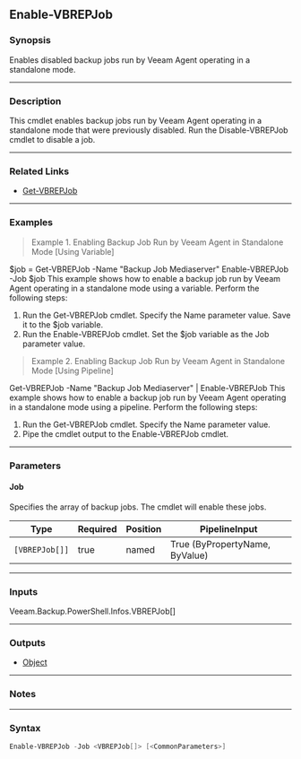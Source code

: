 Enable-VBREPJob
---------------

### Synopsis
Enables disabled backup jobs run by Veeam Agent operating in a standalone mode.

---

### Description

This cmdlet enables backup jobs run by Veeam Agent operating in a standalone mode that were previously disabled.
Run the Disable-VBREPJob cmdlet to disable a job.

---

### Related Links
* [Get-VBREPJob](Get-VBREPJob)

---

### Examples
> Example 1. Enabling Backup Job Run by Veeam Agent in Standalone Mode [Using Variable]

$job = Get-VBREPJob -Name "Backup Job Mediaserver"
Enable-VBREPJob -Job $job
This example shows how to enable a backup job run by Veeam Agent operating in a standalone mode using a variable.
Perform the following steps:
1. Run the Get-VBREPJob cmdlet. Specify the Name parameter value. Save it to the $job variable.
2. Run the Enable-VBREPJob cmdlet. Set the $job variable as the Job parameter value.
> Example 2. Enabling Backup Job Run by Veeam Agent in Standalone Mode [Using Pipeline]

Get-VBREPJob -Name "Backup Job Mediaserver" | Enable-VBREPJob
This example shows how to enable a backup job run by Veeam Agent operating in a standalone mode using a pipeline.
Perform the following steps:
1. Run the Get-VBREPJob cmdlet. Specify the Name parameter value.
2. Pipe the cmdlet output to the Enable-VBREPJob cmdlet.

---

### Parameters
#### **Job**
Specifies the array of backup jobs. The cmdlet will enable these jobs.

|Type          |Required|Position|PipelineInput                 |
|--------------|--------|--------|------------------------------|
|`[VBREPJob[]]`|true    |named   |True (ByPropertyName, ByValue)|

---

### Inputs
Veeam.Backup.PowerShell.Infos.VBREPJob[]

---

### Outputs
* [Object](https://learn.microsoft.com/en-us/dotnet/api/System.Object)

---

### Notes

---

### Syntax
```PowerShell
Enable-VBREPJob -Job <VBREPJob[]> [<CommonParameters>]
```
